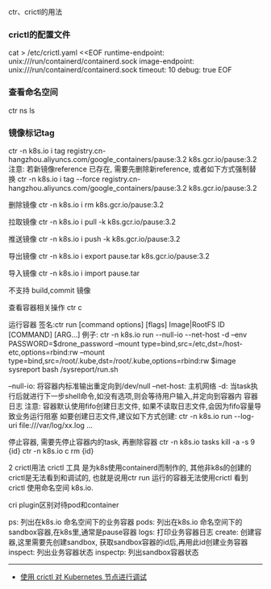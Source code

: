 ctr、crictl的用法

### crictl的配置文件
cat > /etc/crictl.yaml <<EOF
runtime-endpoint: unix:///run/containerd/containerd.sock
image-endpoint: unix:///run/containerd/containerd.sock
timeout: 10
debug: true
EOF

### 查看命名空间
ctr ns ls

### 镜像标记tag
ctr -n k8s.io i tag registry.cn-hangzhou.aliyuncs.com/google_containers/pause:3.2 k8s.gcr.io/pause:3.2
注意: 若新镜像reference 已存在, 需要先删除新reference, 或者如下方式强制替换
ctr -n k8s.io i tag --force registry.cn-hangzhou.aliyuncs.com/google_containers/pause:3.2 k8s.gcr.io/pause:3.2

删除镜像
ctr -n k8s.io i rm k8s.gcr.io/pause:3.2

拉取镜像
ctr -n k8s.io i pull -k k8s.gcr.io/pause:3.2

推送镜像
ctr -n k8s.io i push -k k8s.gcr.io/pause:3.2

导出镜像
ctr -n k8s.io i export pause.tar k8s.gcr.io/pause:3.2

导入镜像
ctr -n k8s.io i import pause.tar

不支持 build,commit 镜像

查看容器相关操作
ctr c

运行容器
签名:ctr run [command options] [flags] Image|RootFS ID [COMMAND] [ARG…]
例子:
ctr -n k8s.io run --null-io --net-host -d
–env PASSWORD=$drone_password
–mount type=bind,src=/etc,dst=/host-etc,options=rbind:rw
–mount type=bind,src=/root/.kube,dst=/root/.kube,options=rbind:rw
$image sysreport bash /sysreport/run.sh

–null-io: 将容器内标准输出重定向到/dev/null
–net-host: 主机网络
-d: 当task执行后就进行下一步shell命令,如没有选项,则会等待用户输入,并定向到容器内
容器日志
注意: 容器默认使用fifo创建日志文件, 如果不读取日志文件,会因为fifo容量导致业务运行阻塞
如要创建日志文件,建议如下方式创建:
ctr -n k8s.io run --log-uri file:///var/log/xx.log …

停止容器, 需要先停止容器内的task, 再删除容器
ctr -n k8s.io tasks kill -a -s 9 {id}
ctr -n k8s.io c rm {id}

2 crictl用法
crictl 工具 是为k8s使用containerd而制作的, 其他非k8s的创建的 crictl是无法看到和调试的, 也就是说用ctr run 运行的容器无法使用crictl 看到
crictl 使用命名空间 k8s.io.

cri plugin区别对待pod和container

ps: 列出在k8s.io 命名空间下的业务容器
pods: 列出在k8s.io 命名空间下的sandbox容器,在k8s里,通常是pause容器
logs: 打印业务容器日志
create: 创建容器,这里需要先创建sandbox, 获取sandbox容器的id后,再用此id创建业务容器
inspect: 列出业务容器状态
inspectp: 列出sandbox容器状态

---
- [使用 crictl 对 Kubernetes 节点进行调试](https://kubernetes.io/zh/docs/tasks/debug-application-cluster/crictl/)